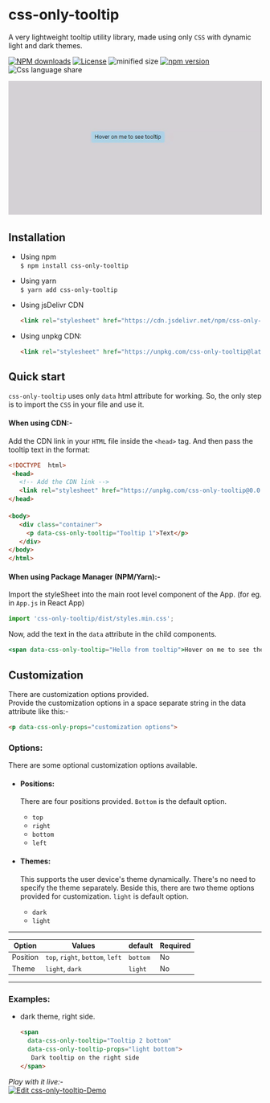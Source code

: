 # css-only-tooltip

A very lightweight tooltip utility library, made using only `CSS` with dynamic light and dark themes. 

[![NPM downloads](https://badgen.net/npm/dm/css-only-tooltip?icon=npm)](https://www.npmjs.com/package/css-only-tooltip)
[![License](https://badgen.net/npm/license/css-only-tooltip)](https://github.com/thoughtlessmind/css-only-tooltip/blob/main/LICENSE)
![minified size](https://badgen.net/bundlephobia/min/css-only-tooltip?color=pink)
[![npm version](https://img.shields.io/npm/v/css-only-tooltip?color=red)](https://www.npmjs.com/package/css-only-tooltip)
![Css language share](https://img.shields.io/github/languages/top/thoughtlessmind/css-only-tooltip)


![Alt Text](./static/tooltipDemo.gif)

## Installation
- Using npm  
		`$ npm install css-only-tooltip`  
		
- Using yarn  
		`$ yarn add css-only-tooltip`

- Using jsDelivr CDN
	```html
	<link rel="stylesheet" href="https://cdn.jsdelivr.net/npm/css-only-tooltip@latest/dist/styles.min.css">
	```


- Using unpkg CDN:
	```html
	<link rel="stylesheet" href="https://unpkg.com/css-only-tooltip@latest/dist/styles.min.css">
	```


## Quick start
`css-only-tooltip` uses only `data` html attribute for working. So, the only step is to import the `CSS`  in your file and use it.

#### When using CDN:-
Add the CDN link in your `HTML` file inside the `<head>` tag. 
And then pass the tooltip text in the format:
 ```html
 <!DOCTYPE  html>
  <head>
    <!-- Add the CDN link -->
    <link rel="stylesheet" href="https://unpkg.com/css-only-tooltip@0.0.12/dist/styles.min.css">
</head>

<body>
    <div class="container">
      <p data-css-only-tooltip="Tooltip 1">Text</p>
    </div>
</body>
</html>
 ```
#### When using Package Manager (NPM/Yarn):-
Import the styleSheet into the main  root level component of the App. (for eg. in `App.js` in React App)
```js
import 'css-only-tooltip/dist/styles.min.css';
```
Now, add the text in the `data` attribute in the child components.
```jsx
<span data-css-only-tooltip="Hello from tooltip">Hover on me to see the tooltip</span>
```
## Customization
There are customization options provided.  
Provide the customization options in a space separate string in the data attribute like this:-
``` html
<p data-css-only-props="customization options">
```

### Options:
There are some optional customization options available.
  - #### Positions:
	  There are four positions provided. `Bottom` is the default option.
	  - `top`
	  - `right`
	  - `bottom`
	  - `left`
	 
  - #### Themes:  
	  This supports the user device's theme dynamically. There's no need to specify the theme separately.
	  Beside this, there are two theme options provided for customization. `light` is default option.
	  - `dark`
	  - `light`
	
---
|Option| Values | default | Required |
|--|--|--|--|
| Position | `top`, `right`, `bottom`, `left` | `bottom` | No |
|Theme|`light`, `dark`|`light`|No|
--- 


### Examples:
- dark theme, right side.
  ```html
  <span 
    data-css-only-tooltip="Tooltip 2 bottom" 
    data-css-only-tooltip-props="light bottom">
     Dark tooltip on the right side
  </span>
  ```
_Play with it live:-_  
[![Edit css-only-tooltip-Demo](https://codesandbox.io/static/img/play-codesandbox.svg)](https://codesandbox.io/s/vigilant-nobel-d5qrn?fontsize=14&hidenavigation=1&theme=dark)
